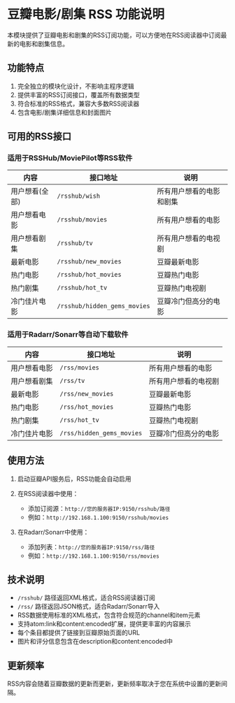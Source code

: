 # 豆瓣电影/剧集 RSS 功能说明

本模块提供了豆瓣电影和剧集的RSS订阅功能，可以方便地在RSS阅读器中订阅最新的电影和剧集信息。

## 功能特点

1. 完全独立的模块化设计，不影响主程序逻辑
2. 提供丰富的RSS订阅接口，覆盖所有数据类型
3. 符合标准的RSS格式，兼容大多数RSS阅读器
4. 包含电影/剧集详细信息和封面图片

## 可用的RSS接口

### 适用于RSSHub/MoviePilot等RSS软件

| 内容 | 接口地址 | 说明 |
| ---- | ---- | ---- |
| 用户想看(全部) | `/rsshub/wish` | 所有用户想看的电影和剧集 |
| 用户想看电影 | `/rsshub/movies` | 所有用户想看的电影 |
| 用户想看剧集 | `/rsshub/tv` | 所有用户想看的电视剧 |
| 最新电影 | `/rsshub/new_movies` | 豆瓣最新电影 |
| 热门电影 | `/rsshub/hot_movies` | 豆瓣热门电影 |
| 热门剧集 | `/rsshub/hot_tv` | 豆瓣热门电视剧 |
| 冷门佳片电影 | `/rsshub/hidden_gems_movies` | 豆瓣冷门但高分的电影 |

### 适用于Radarr/Sonarr等自动下载软件

| 内容 | 接口地址 | 说明 |
| ---- | ---- | ---- |
| 用户想看电影 | `/rss/movies` | 所有用户想看的电影 |
| 用户想看剧集 | `/rss/tv` | 所有用户想看的电视剧 |
| 最新电影 | `/rss/new_movies` | 豆瓣最新电影 |
| 热门电影 | `/rss/hot_movies` | 豆瓣热门电影 |
| 热门剧集 | `/rss/hot_tv` | 豆瓣热门电视剧 |
| 冷门佳片电影 | `/rss/hidden_gems_movies` | 豆瓣冷门但高分的电影 |

## 使用方法

1. 启动豆瓣API服务后，RSS功能会自动启用

2. 在RSS阅读器中使用：
   - 添加订阅源：`http://您的服务器IP:9150/rsshub/路径`
   - 例如：`http://192.168.1.100:9150/rsshub/movies`

3. 在Radarr/Sonarr中使用：
   - 添加列表：`http://您的服务器IP:9150/rss/路径`
   - 例如：`http://192.168.1.100:9150/rss/movies`

## 技术说明

- `/rsshub/` 路径返回XML格式，适合RSS阅读器订阅
- `/rss/` 路径返回JSON格式，适合Radarr/Sonarr导入
- RSS数据使用标准的XML格式，包含符合规范的channel和item元素
- 支持atom:link和content:encoded扩展，提供更丰富的内容展示
- 每个条目都提供了链接到豆瓣原始页面的URL
- 图片和评分信息包含在description和content:encoded中

## 更新频率

RSS内容会随着豆瓣数据的更新而更新，更新频率取决于您在系统中设置的更新间隔。

